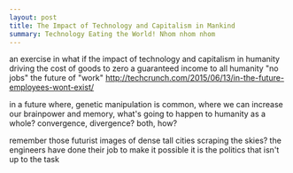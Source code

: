 ```yaml
---
layout: post
title: The Impact of Technology and Capitalism in Mankind
summary: Technology Eating the World! Nhom nhom nhom
---
```


an exercise in what if
the impact of technology and capitalism in humanity
driving the cost of goods to zero
a guaranteed income to all humanity
"no jobs"
the future of "work"
http://techcrunch.com/2015/06/13/in-the-future-employees-wont-exist/


in a future where, genetic manipulation is common, where we can increase our brainpower and memory, what's going to happen to humanity as a whole?
convergence, divergence? both, how?







remember those futurist images of dense tall cities scraping the skies?
the engineers have done their job to make it possible
it is the politics that isn't up to the task
